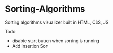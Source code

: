 # Sorting-Algorithms
Sorting algorithms visualizer built in HTML, CSS, JS


Todo:
- disable start button when sorting is running
- Add insertion Sort

